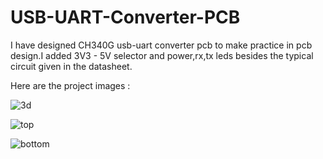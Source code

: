 # USB-UART-Converter-PCB
 I have designed CH340G usb-uart converter pcb to make practice in pcb design.I added 3V3 - 5V selector and power,rx,tx leds besides the typical circuit given in the datasheet.
 
 Here are the project images : 
 
![3d](https://user-images.githubusercontent.com/59617257/107092091-f809ef00-6813-11eb-990a-bab82e966e53.PNG)

![top](https://user-images.githubusercontent.com/59617257/107092087-f7715880-6813-11eb-9f90-e065ad3c22cb.PNG)

![bottom](https://user-images.githubusercontent.com/59617257/107092092-f8a28580-6813-11eb-9ab7-8811b6a6c4b9.PNG)


